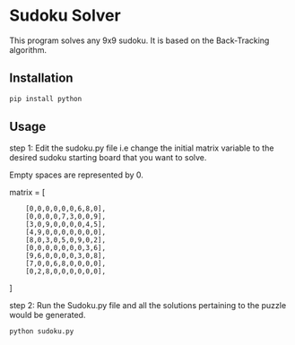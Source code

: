 # Sudoku Solver

This program solves any 9x9 sudoku. 
It is based on the Back-Tracking algorithm. 

## Installation

```bash
pip install python
```

## Usage

step 1: Edit the sudoku.py file i.e change the initial matrix variable to the desired sudoku starting board that you want to solve.

Empty spaces are represented by 0.

matrix = [

        [0,0,0,0,0,0,6,8,0],    
        [0,0,0,0,7,3,0,0,9],    
        [3,0,9,0,0,0,0,4,5],    
        [4,9,0,0,0,0,0,0,0],    
        [8,0,3,0,5,0,9,0,2],    
        [0,0,0,0,0,0,0,3,6],    
        [9,6,0,0,0,0,3,0,8],    
        [7,0,0,6,8,0,0,0,0],    
        [0,2,8,0,0,0,0,0,0],    
]

step 2: Run the Sudoku.py file and all the solutions pertaining to the puzzle would be generated.
```bash
python sudoku.py
```
